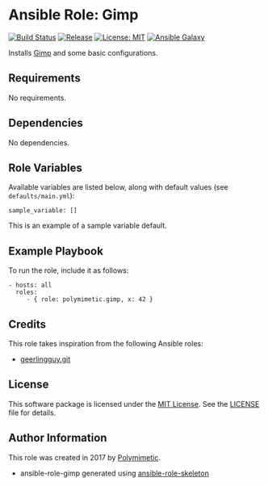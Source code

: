 # Ansible Role: Gimp

[![Build Status](https://img.shields.io/travis/polymimetic/ansible-role-gimp.svg?style=flat-square)](https://travis-ci.org/polymimetic/ansible-role-gimp)
[![Release](https://img.shields.io/github/tag/polymimetic/ansible-role-gimp.svg?style=flat-square)](https://github.com/polymimetic/ansible-role-gimp/releases)
[![License: MIT](https://img.shields.io/badge/license-MIT%20License-brightgreen.svg?style=flat-square)](https://opensource.org/licenses/MIT)
[![Ansible Galaxy](https://img.shields.io/badge/galaxy-polymimetic.gimp-blue.svg?style=flat-square)](https://galaxy.ansible.com/polymimetic/gimp/)

Installs [Gimp](https://www.gimp.org/) and some basic configurations.

## Requirements

No requirements.

## Dependencies

No dependencies.

## Role Variables

Available variables are listed below, along with default values (see `defaults/main.yml`):

    sample_variable: []

This is an example of a sample variable default.

## Example Playbook

To run the role, include it as follows:

    - hosts: all
      roles:
         - { role: polymimetic.gimp, x: 42 }

## Credits

This role takes inspiration from the following Ansible roles:

- [geerlingguy.git](https://github.com/geerlingguy/ansible-role-git)

## License

This software package is licensed under the [MIT License](https://opensource.org/licenses/MIT). See the [LICENSE](./LICENSE) file for details.

## Author Information

This role was created in 2017 by [Polymimetic](https://github.com/polymimetic).

* ansible-role-gimp generated using [ansible-role-skeleton](https://github.com/polymimetic/ansible-role-skeleton)